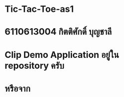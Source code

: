# Tic-Tac-Toe-as1
# 6110613004 กิตติศักดิ์ บุญชาลี
# Clip Demo Application อยู่ใน repository ครับ
# หรือจาก 

